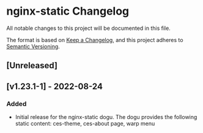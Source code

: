 # nginx-static Changelog

All notable changes to this project will be documented in this file.

The format is based on [Keep a Changelog](https://keepachangelog.com/en/1.0.0/),
and this project adheres to [Semantic Versioning](https://semver.org/spec/v2.0.0.html).

## [Unreleased]

## [v1.23.1-1] - 2022-08-24

### Added
- Initial release for the nginx-static dogu. The dogu provides the following static content: ces-theme, ces-about page, warp menu